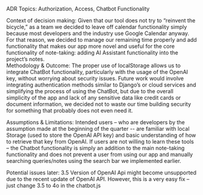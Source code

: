 ADR Topics: Authorization, Access, Chatbot Functionality

Context of decision making:
 Given that our tool does not try to “reinvent the bicycle,” as a team we decided to leave off calendar functionality simply because most developers and the industry use Google Calendar anyway. For that reason, we decided to manage our remaining time properly and add functionality that makes our app more novel and useful for the core functionality of note-taking: adding AI Assistant functionality into the project’s notes.   
Methodology & Outcome: 
The proper use of localStorage allows us to integrate ChatBot functionality, particularly with the usage of the OpenAI key, without worrying about security issues. Future work would involve integrating authentication methods similar to Django’s or cloud services and simplifying the process of using the ChatBot, but due to the overall simplicity of the app and lack of any sensitive data like credit cards or document information, we decided not to waste our time building security for something that probably does not even need it.

Assumptions & Limitations: 
Intended users – who are developers by the assumption made at the beginning of the quarter -- are familiar with local Storage (used to store the OpenAI API key) and basic understanding of how to retrieve that key from OpenAI. 
If users are not willing to learn these tools – the Chatbot functionality is simply an addition to the main note-taking functionality and does not prevent a user from using our app and manually searching queries/notes using the search bar we implemented earlier. 

Potential issues later: 
3.5 Version of OpenAI Api might become unsupported due to the recent update of OpenAI API.  However, this is a very easy fix – just change 3.5 to 4o in the chatbot.js
